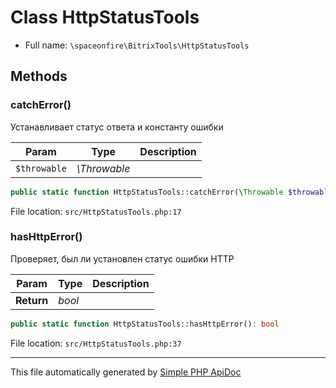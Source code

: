 # Class HttpStatusTools

-   Full name: `\spaceonfire\BitrixTools\HttpStatusTools`

## Methods

### catchError()

Устанавливает статус ответа и константу ошибки

| Param        | Type         | Description |
| ------------ | ------------ | ----------- |
| `$throwable` | _\Throwable_ |             |

```php
public static function HttpStatusTools::catchError(\Throwable $throwable): void
```

File location: `src/HttpStatusTools.php:17`

### hasHttpError()

Проверяет, был ли установлен статус ошибки HTTP

| Param      | Type   | Description |
| ---------- | ------ | ----------- |
| **Return** | _bool_ |             |

```php
public static function HttpStatusTools::hasHttpError(): bool
```

File location: `src/HttpStatusTools.php:37`

---

This file automatically generated by [Simple PHP ApiDoc](https://github.com/spaceonfire/simple-php-apidoc)
